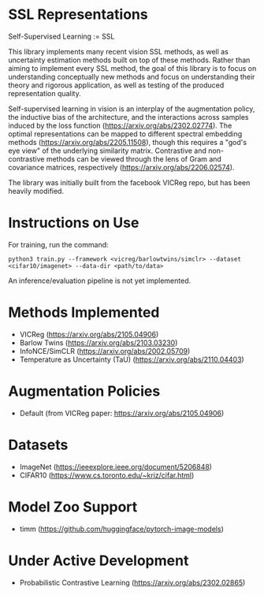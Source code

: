 # SSL Representations

Self-Supervised Learning := SSL

This library implements many recent vision SSL methods, as well as uncertainty estimation methods built on top of these methods.
Rather than aiming to implement every SSL method, the goal of this library is to focus on understanding conceptually new methods
and focus on understanding their theory and rigorous application, as well as testing of the produced representation quality. 

Self-supervised learning in vision is an interplay of the augmentation policy, the inductive bias of the architecture,
and the interactions across samples induced by the loss function (https://arxiv.org/abs/2302.02774).  The optimal representations can be mapped to different spectral embedding methods (https://arxiv.org/abs/2205.11508), though this requires a "god's eye view" of the underlying similarity matrix. Contrastive and non-contrastive methods can be viewed through the lens
of Gram and covariance matrices, respectively (https://arxiv.org/abs/2206.02574).

The library was initially built from the facebook VICReg repo, but has been heavily modified.

# Instructions on Use

For training, run the command:

`python3 train.py --framework <vicreg/barlowtwins/simclr> --dataset <cifar10/imagenet> --data-dir <path/to/data> `

An inference/evaluation pipeline is not yet implemented. 

# Methods Implemented

- VICReg (https://arxiv.org/abs/2105.04906)
- Barlow Twins (https://arxiv.org/abs/2103.03230)
- InfoNCE/SimCLR (https://arxiv.org/abs/2002.05709)
- Temperature as Uncertainty (TaU) (https://arxiv.org/abs/2110.04403)

# Augmentation Policies

- Default (from VICReg paper: https://arxiv.org/abs/2105.04906)

# Datasets

- ImageNet (https://ieeexplore.ieee.org/document/5206848)
- CIFAR10 (https://www.cs.toronto.edu/~kriz/cifar.html)

# Model Zoo Support

- timm (https://github.com/huggingface/pytorch-image-models)

# Under Active Development

- Probabilistic Contrastive Learning (https://arxiv.org/abs/2302.02865)


